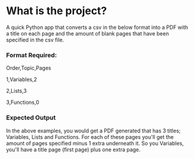 # What is the project?

A quick Python app that converts a csv in the below format into a PDF with a title on each page and the amount of blank
pages that have been specified in the csv file.

### Format Required:
Order,Topic,Pages

1,Variables,2

2,Lists,3

3,Functions,0

### Expected Output
In the above examples, you would get a PDF generated that has 3 titles; Variables, Lists and Functions. For each of
these pages you'll get the amount of pages specified minus 1 extra underneath it.
So you Variables, you'll have a title page (first page) plus one extra page.